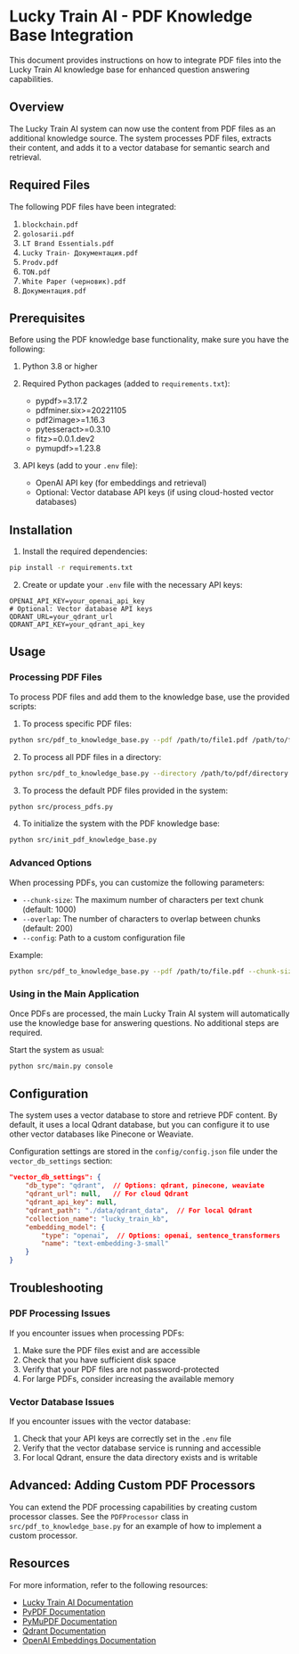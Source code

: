 # Lucky Train AI - PDF Knowledge Base Integration

This document provides instructions on how to integrate PDF files into the Lucky Train AI knowledge base for enhanced question answering capabilities.

## Overview

The Lucky Train AI system can now use the content from PDF files as an additional knowledge source. The system processes PDF files, extracts their content, and adds it to a vector database for semantic search and retrieval.

## Required Files

The following PDF files have been integrated:

1. `blockchain.pdf`
2. `golosarii.pdf`
3. `LT Brand Essentials.pdf`
4. `Lucky Train- Документация.pdf`
5. `Prodv.pdf`
6. `TON.pdf`
7. `White Paper (черновик).pdf`
8. `Документация.pdf`

## Prerequisites

Before using the PDF knowledge base functionality, make sure you have the following:

1. Python 3.8 or higher
2. Required Python packages (added to `requirements.txt`):
   - pypdf>=3.17.2
   - pdfminer.six>=20221105
   - pdf2image>=1.16.3
   - pytesseract>=0.3.10
   - fitz>=0.0.1.dev2
   - pymupdf>=1.23.8

3. API keys (add to your `.env` file):
   - OpenAI API key (for embeddings and retrieval)
   - Optional: Vector database API keys (if using cloud-hosted vector databases)

## Installation

1. Install the required dependencies:

```bash
pip install -r requirements.txt
```

2. Create or update your `.env` file with the necessary API keys:

```
OPENAI_API_KEY=your_openai_api_key
# Optional: Vector database API keys
QDRANT_URL=your_qdrant_url
QDRANT_API_KEY=your_qdrant_api_key
```

## Usage

### Processing PDF Files

To process PDF files and add them to the knowledge base, use the provided scripts:

1. To process specific PDF files:

```bash
python src/pdf_to_knowledge_base.py --pdf /path/to/file1.pdf /path/to/file2.pdf
```

2. To process all PDF files in a directory:

```bash
python src/pdf_to_knowledge_base.py --directory /path/to/pdf/directory
```

3. To process the default PDF files provided in the system:

```bash
python src/process_pdfs.py
```

4. To initialize the system with the PDF knowledge base:

```bash
python src/init_pdf_knowledge_base.py
```

### Advanced Options

When processing PDFs, you can customize the following parameters:

- `--chunk-size`: The maximum number of characters per text chunk (default: 1000)
- `--overlap`: The number of characters to overlap between chunks (default: 200)
- `--config`: Path to a custom configuration file

Example:

```bash
python src/pdf_to_knowledge_base.py --pdf /path/to/file.pdf --chunk-size 1500 --overlap 300
```

### Using in the Main Application

Once PDFs are processed, the main Lucky Train AI system will automatically use the knowledge base for answering questions. No additional steps are required.

Start the system as usual:

```bash
python src/main.py console
```

## Configuration

The system uses a vector database to store and retrieve PDF content. By default, it uses a local Qdrant database, but you can configure it to use other vector databases like Pinecone or Weaviate.

Configuration settings are stored in the `config/config.json` file under the `vector_db_settings` section:

```json
"vector_db_settings": {
    "db_type": "qdrant",  // Options: qdrant, pinecone, weaviate
    "qdrant_url": null,   // For cloud Qdrant
    "qdrant_api_key": null,
    "qdrant_path": "./data/qdrant_data",  // For local Qdrant
    "collection_name": "lucky_train_kb",
    "embedding_model": {
        "type": "openai",  // Options: openai, sentence_transformers
        "name": "text-embedding-3-small"
    }
}
```

## Troubleshooting

### PDF Processing Issues

If you encounter issues when processing PDFs:

1. Make sure the PDF files exist and are accessible
2. Check that you have sufficient disk space
3. Verify that your PDF files are not password-protected
4. For large PDFs, consider increasing the available memory

### Vector Database Issues

If you encounter issues with the vector database:

1. Check that your API keys are correctly set in the `.env` file
2. Verify that the vector database service is running and accessible
3. For local Qdrant, ensure the data directory exists and is writable

## Advanced: Adding Custom PDF Processors

You can extend the PDF processing capabilities by creating custom processor classes. See the `PDFProcessor` class in `src/pdf_to_knowledge_base.py` for an example of how to implement a custom processor.

## Resources

For more information, refer to the following resources:

- [Lucky Train AI Documentation](./README.md)
- [PyPDF Documentation](https://pypdf2.readthedocs.io/en/latest/)
- [PyMuPDF Documentation](https://pymupdf.readthedocs.io/en/latest/)
- [Qdrant Documentation](https://qdrant.tech/documentation/)
- [OpenAI Embeddings Documentation](https://platform.openai.com/docs/guides/embeddings) 